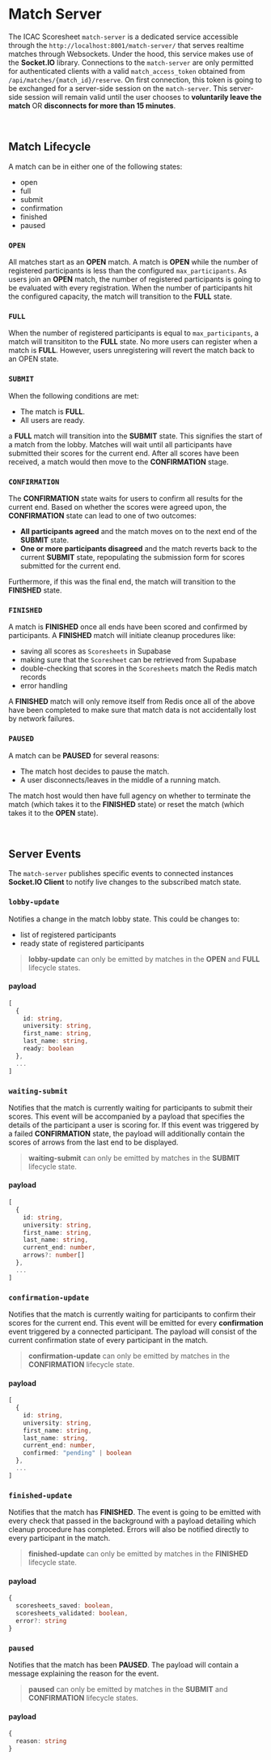 # Match Server
The ICAC Scoresheet `match-server` is a dedicated service accessible through the `http://localhost:8001/match-server/` that serves realtime matches through Websockets. Under the hood, this service makes use of the **Socket.IO** library. Connections to the `match-server` are only permitted for authenticated clients with a valid `match_access_token` obtained from `/api/matches/{match_id}/reserve`. On first connection, this token is going to be exchanged for a server-side session on the `match-server`. This server-side session will remain valid until the user chooses to **voluntarily leave the match** OR **disconnects for more than 15 minutes**.

<br>

## Match Lifecycle
A match can be in either one of the following states:
- open
- full
- submit
- confirmation
- finished
- paused


### `OPEN`
All matches start as an **OPEN** match. A match is **OPEN** while the number of registered participants is less than the configured `max_participants`. As users join an **OPEN** match, the number of registered participants is going to be evaluated with every registration. When the number of participants hit the configured capacity, the match will transition to the **FULL** state.


### `FULL`
When the number of registered participants is equal to `max_participants`, a match will transititon to the **FULL** state. No more users can register when a match is **FULL**. However, users unregistering will revert the match back to an OPEN state.


### `SUBMIT`
When the following conditions are met:
- The match is **FULL**.
- All users are ready.

a **FULL** match will transition into the **SUBMIT** state. This signifies the start of a match from the lobby. Matches will wait until all participants have submitted their scores for the current end. After all scores have been received, a match would then move to the **CONFIRMATION** stage.


### `CONFIRMATION`
The **CONFIRMATION** state waits for users to confirm all results for the current end. Based on whether the scores were agreed upon, the **CONFIRMATION** state can lead to one of two outcomes:
- **All participants agreed** and the match moves on to the next end of the **SUBMIT** state.
- **One or more participants disagreed** and the match reverts back to the current **SUBMIT** state, repopulating the submission form for scores submitted for the current end.

Furthermore, if this was the final end, the match will transition to the **FINISHED** state.


### `FINISHED`
A match is **FINISHED** once all ends have been scored and confirmed by participants. A **FINISHED** match will initiate cleanup procedures like:
* saving all scores as `Scoresheets` in Supabase
* making sure that the `Scoresheet` can be retrieved from Supabase
* double-checking that scores in the `Scoresheets` match the Redis match records
* error handling

A **FINISHED** match will only remove itself from Redis once all of the above have been completed to make sure that match data is not accidentally lost by network failures.


### `PAUSED`
A match can be **PAUSED** for several reasons:
- The match host decides to pause the match.
- A user disconnects/leaves in the middle of a running match.

The match host would then have full agency on whether to terminate the match (which takes it to the **FINISHED** state) or reset the match (which takes it to the **OPEN** state).

<br>


## Server Events
The `match-server` publishes specific events to connected instances **Socket.IO Client** to notify live changes to the subscribed match state. 

### `lobby-update`
Notifies a change in the match lobby state. This could be changes to:
- list of registered participants
- ready state of registered participants

> **lobby-update** can only be emitted by matches in the **OPEN** and **FULL** lifecycle states.

#### payload
```typescript
[
  {
    id: string,
    university: string,
    first_name: string,
    last_name: string,
    ready: boolean
  },
  ...
]
```

### `waiting-submit`
Notifies that the match is currently waiting for participants to submit their scores. This event will be accompanied by a payload that specifies the details of the participant a user is scoring for. If this event was triggered by a failed **CONFIRMATION** state, the payload will additionally contain the scores of arrows from the last end to be displayed.

> **waiting-submit** can only be emitted by matches in the **SUBMIT** lifecycle state.

#### payload
```typescript
[
  {
    id: string,
    university: string,
    first_name: string,
    last_name: string,
    current_end: number,
    arrows?: number[]
  },
  ...
]
```

### `confirmation-update`
Notifies that the match is currently waiting for participants to confirm their scores for the current end. This event will be emitted for every **confirmation** event triggered by a connected participant. The payload will consist of the current confirmation state of every participant in the match.

> **confirmation-update** can only be emitted by matches in the **CONFIRMATION** lifecycle state.

#### payload
```typescript
[
  {
    id: string,
    university: string,
    first_name: string,
    last_name: string,
    current_end: number,
    confirmed: "pending" | boolean
  },
  ...
]
```

### `finished-update`
Notifies that the match has **FINISHED**. The event is going to be emitted with every check that passed in the background with a payload detailing which cleanup procedure has completed. Errors will also be notified directly to every participant in the match.

> **finished-update** can only be emitted by matches in the **FINISHED** lifecycle state.

#### payload
```typescript
{
  scoresheets_saved: boolean,
  scoresheets_validated: boolean,
  error?: string
}
```

### `paused`
Notifies that the match has been **PAUSED**. The payload will contain a message explaining the reason for the event.

> **paused** can only be emitted by matches in the **SUBMIT** and **CONFIRMATION** lifecycle states.

#### payload
```typescript
{
  reason: string
}
```















